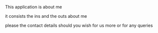 This application is about me

it consists the ins and the outs about me

please the contact details should you wish for us more or for any queries

